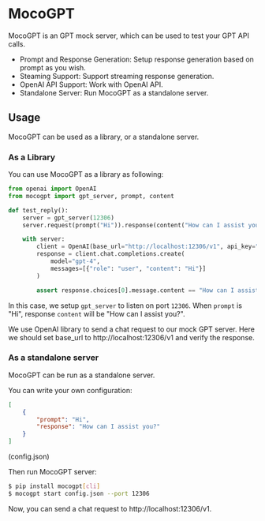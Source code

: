 # MocoGPT

MocoGPT is an GPT mock server, which can be used to test your GPT API calls.

* Prompt and Response Generation: Setup response generation based on prompt as you wish.
* Steaming Support: Support streaming response generation.
* OpenAI API Support: Work with OpenAI API.
* Standalone Server: Run MocoGPT as a standalone server.

## Usage

MocoGPT can be used as a library, or a standalone server.

### As a Library

You can use MocoGPT as a library as following:

```python
from openai import OpenAI
from mocogpt import gpt_server, prompt, content

def test_reply():
    server = gpt_server(12306)
    server.request(prompt("Hi")).response(content("How can I assist you?"))

    with server:
        client = OpenAI(base_url="http://localhost:12306/v1", api_key="sk-123456789")
        response = client.chat.completions.create(
            model="gpt-4",
            messages=[{"role": "user", "content": "Hi"}]
        )

        assert response.choices[0].message.content == "How can I assist you?"
```

In this case, we setup `gpt_server` to listen on port `12306`. When `prompt` is "Hi", response `content` will be "How can I assist you?".

We use OpenAI library to send a chat request to our mock GPT server. 
Here we should set base_url to http://localhost:12306/v1 and verify the response.

### As a standalone server

MocoGPT can be run as a standalone server.

You can write your own configuration:
```json
[
    {
        "prompt": "Hi",
        "response": "How can I assist you?"
    }
]
```
(config.json)
    
Then run MocoGPT server:

```bash
$ pip install mocogpt[cli]
$ mocogpt start config.json --port 12306
```

Now, you can send a chat request to http://localhost:12306/v1.


